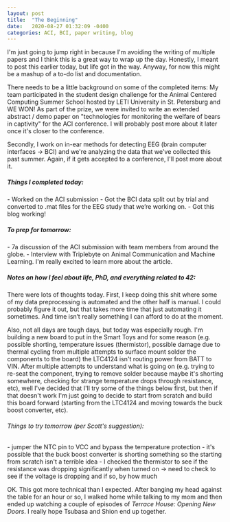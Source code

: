 ```yaml
---
layout: post
title:  "The Beginning"
date:   2020-08-27 01:32:09 -0400
categories: ACI, BCI, paper writing, blog
---
```


I'm just going to jump right in because I'm avoiding the writing of multiple papers and I think this is a great way to wrap up the day. Honestly, I meant to post this earlier today, but life got in the way. Anyway, for now this might be a mashup of a to-do list and documentation.

There needs to be a little background on some of the completed items: My team participated in the student design challenge for the Animal Centered Computing Summer School hosted by LETI University in St. Petersburg and WE WON! As part of the prize, we were invited to write an extended abstract / demo paper on "technologies for monitoring the welfare of bears in captivity" for the ACI conference. I will probably post more about it later once it's closer to the conference.

Secondly, I work on in-ear methods for detecting EEG (brain computer interfaces -> BCI) and we're analyzing the data that we've collected this past summer. Again, if it gets accepted to a conference, I'll post more about it.

<h5>Things I completed today: </h5>
- Worked on the ACI submission
- Got the BCI data split out by trial and converted to .mat files for the EEG study that we’re working on.
- Got this blog working!

<h5>To prep for tomorrow: </h5>
- 7a discussion of the ACI submission with team members from around the globe.
- Interview with Triplebyte on Animal Communication and Machine Learning. I'm really excited to learn more about the article.

<h5>Notes on how I feel about life, PhD, and everything related to 42:</h5>
There were lots of thoughts today. First, I keep doing this shit where some of my data preprocessing is automated and the other half is manual. I could probably figure it out, but that takes more time that just automating it sometimes. And time isn’t really something I can afford to do at the moment. 

Also, not all days are tough days, but today was especially rough. I'm building a new board to put in the Smart Toys and for some reason (e.g. possible shorting, temperature issues (thermistor), possible damage due to thermal cycling from multiple attempts to surface mount solder the components to the board) the LTC4124 isn't routing power from BATT to VIN. After multiple attempts to understand what is going on (e.g. trying to re-seat the component, trying to remove solder because maybe it's shorting somewhere, checking for strange temperature drops through resistance, etc), well I've decided that I'll try some of the things below first, but then if that doesn't work I'm just going to decide to start from scratch and build this board forward (starting from the LTC4124 and moving towards the buck boost converter, etc). 
<h6>Things to try tomorrow (per Scott's suggestion): </h6>
- jumper the NTC pin to VCC and bypass the temperature protection
- it's possible that the buck boost converter is shorting something so the starting from scratch isn't a terrible idea
- I checked the thermistor to see if the resistance was dropping significantly when turned on -> need to check to see if the voltage is dropping and if so, by how much


OK. This got more technical than I expected. After banging my head against the table for an hour or so, I walked home while talking to my mom and then ended up watching a couple of episodes of *Terrace House: Opening New Doors*. I really hope Tsubasa and Shion end up together.

